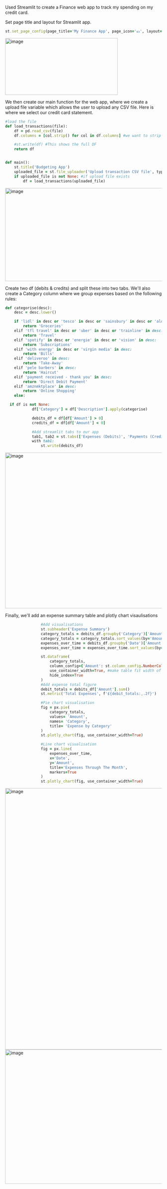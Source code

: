 Used Streamlit to create a Finance web app to track my spending on my credit card. 

Set page title and layout for Streamlit app. 

```ruby
st.set_page_config(page_title='My Finance App', page_icon='💷', layout='wide')
```
<img width="362" height="182" alt="image" src="https://github.com/user-attachments/assets/9cad9a93-c199-4ffe-aa7d-367a2ddf5dfa" />


We then create our main function for the web app, where we create a upload file variable which allows the user to upload any CSV file. Here is where we select our credit card statement. 
```ruby
#load the file
def load_transactions(file): 
    df = pd.read_csv(file)
    df.columns = [col.strip() for col in df.columns] #we want to strip any leading or preceding white spaces from data column headers

    #st.write(df) #This shows the full DF 
    return df


def main():
    st.title('Budgeting App')
    uploaded_file = st.file_uploader('Upload transaction CSV file', type=['csv'])
    if uploaded_file is not None: #if upload file exists 
        df = load_transactions(uploaded_file)
```

<img width="1835" height="299" alt="image" src="https://github.com/user-attachments/assets/b3f2c099-4930-4378-ab5e-37c99ff16ae1" />


Create two df (debits & credits) and split these into two tabs. We'll also create a Category column where we group expenses based on the following rules:

```ruby
def categorise(desc): 
    desc = desc.lower() 

    if 'lidl' in desc or 'tesco' in desc or 'sainsbury' in desc or 'aldi' in desc: 
        return 'Groceries'
    elif 'tfl travel' in desc or 'uber' in desc or 'trainline' in desc: 
        return 'Travel'
    elif 'spotify' in desc or 'energie' in desc or 'vision' in desc: 
        return 'Subscriptions'
    elif 'with energy' in desc or 'virgin media' in desc: 
        return 'Bills'
    elif 'deliveroo' in desc: 
        return 'Take-Away'
    elif 'pele barbers' in desc: 
        return 'Haircut'
    elif 'payment received - thank you' in desc: 
        return 'Direct Debit Payment'
    elif 'amznmktplace' in desc: 
        return 'Online Shopping' 
    else:
```



```ruby
  if df is not None:
            df['Category'] = df['Description'].apply(categorise)

            debits_df = df[df['Amount'] > 0] 
            credits_df = df[df['Amount'] < 0]

            #Add streamlit tabs to our app 
            tab1, tab2 = st.tabs(['Expenses (Debits)', 'Payments (Credits)'])
            with tab1: 
                st.write(debits_df)
```

<img width="1788" height="500" alt="image" src="https://github.com/user-attachments/assets/51e35b69-13dd-42c1-bdd0-062ebee286fa" />


Finally, we'll add an expense summary table and plotly chart visaulisations

```ruby
                #Add visualisations 
                st.subheader('Expense Summary')
                category_totals = debits_df.groupby('Category')['Amount'].sum().reset_index() 
                category_totals = category_totals.sort_values(by='Amount', ascending=False)
                expenses_over_time = debits_df.groupby('Date')['Amount'].sum().reset_index() 
                expenses_over_time = expenses_over_time.sort_values(by='Date', ascending=False)

                st.dataframe(
                    category_totals, 
                    column_config={'Amount': st.column_config.NumberColumn('Amount', format='%.2f GBP')}, 
                    use_container_width=True, #make table fit width of screen
                    hide_index=True
                )
                #Add expense total figure
                debit_totals = debits_df['Amount'].sum()
                st.metric('Total Expenses', f'£{debit_totals:,.2f}')

                #Pie chart visualisation 
                fig = px.pie(
                    category_totals,
                    values= 'Amount',
                    names= 'Category', 
                    title= 'Expense by Category'
                )
                st.plotly_chart(fig, use_container_width=True)

                #Line chart visualisation
                fig = px.line(
                    expenses_over_time, 
                    x='Date', 
                    y='Amount',
                    title='Expenses Through The Month', 
                    markers=True
                )
                st.plotly_chart(fig, use_container_width=True)
```

<img width="1842" height="839" alt="image" src="https://github.com/user-attachments/assets/6cf88445-e217-43a1-a38e-67de2534b78b" />
<img width="1822" height="431" alt="image" src="https://github.com/user-attachments/assets/894314bd-9421-46f0-a6f0-c2ca03a94ebe" />

